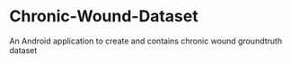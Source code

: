 # Chronic-Wound-Dataset
An Android application to create and contains chronic wound groundtruth dataset
